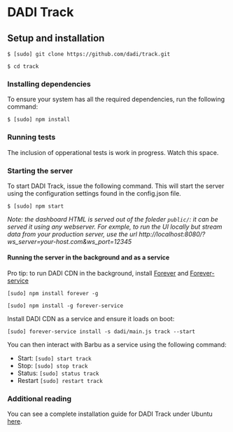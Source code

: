 # DADI Track

## Setup and installation

`$ [sudo] git clone https://github.com/dadi/track.git`

`$ cd track`

### Installing dependencies

To ensure your system has all the required dependencies, run the following command:

`$ [sudo] npm install`

### Running tests

The inclusion of opperational tests is work in progress. Watch this space.

### Starting the server

To start DADI Track, issue the following command. This will start the server using the configuration settings found in the config.json file.

`$ [sudo] npm start`

_Note: the dashboard HTML is served out of the foleder `public/`: it can be served it using any webserver. For exmple, to run the UI locally but stream data from your production server, use the url http://localhost:8080/?ws_server=your-host.com&ws_port=12345_

#### Running the server in the background and as a service

Pro tip: to run DADI CDN in the background, install [Forever](https://github.com/nodejitsu/forever) and [Forever-service](https://github.com/zapty/forever-service)

`[sudo] npm install forever -g`

`[sudo] npm install -g forever-service`

Install DADI CDN as a service and ensure it loads on boot:

`[sudo] forever-service install -s dadi/main.js track --start`

You can then interact with Barbu as a service using the following command:

- Start: `[sudo] start track`
- Stop: `[sudo] stop track`
- Status: `[sudo] status track`
- Restart `[sudo] restart track`

### Additional reading

You can see a complete installation guide for DADI Track under Ubuntu [here](https://github.com/dadi/track/blob/docs/installGuide.ubuntu.md).
